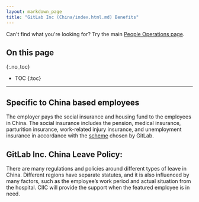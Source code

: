 ```yaml
---
layout: markdown_page
title: "GitLab Inc (China/index.html.md) Benefits"
---
```


Can't find what you're looking for? Try the main [People Operations page](https://github.com/isamu-isozaki/teamai_test/tree/master/people-operations/index.html.md).

## On this page
{:.no_toc}

- TOC
{:toc}

----

## Specific to China based employees

The employer pays the social insurance and housing fund to the employees in China. The social insurance includes the pension, medical insurance, parturition insurance, work-related injury insurance, and unemployment insurance in accordance with the [scheme](https://drive.google.com/a/gitlab.com/file/d/0B4eFM43gu7VPSFluNzZscTFaMzQ/view?usp=sharing/index.html.md) chosen by GitLab.


## GitLab Inc. China Leave Policy:

There are many regulations and policies around different types of leave in China. Different regions have separate statutes, and it is also influenced by many factors, such as the employee’s work period and actual situation from the hospital. CIIC will provide the support when the featured employee is in need.
